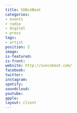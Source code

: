 ```yaml
---
title: SUNcéBeat
categories:
- events
- radio
- digital
- press
tags:
- artist
position: 2
image: 
is-featured: 
is-front: 
website: http://suncebeat.com/
facebook: 
twitter: 
instagram: 
spotify: 
soundcloud: 
youtube: 
apple: 
layout: client
---
```


